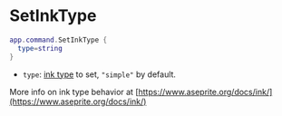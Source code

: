 # SetInkType

```lua
app.command.SetInkType {
  type=string
}
```

* `type`: [ink type](../ink.md) to set, `"simple"` by default.

More info on ink type behavior at [https://www.aseprite.org/docs/ink/](https://www.aseprite.org/docs/ink/)
